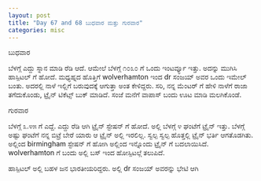 ```yaml
---
layout: post
title: "Day 67 and 68 ಬುಧವಾರ ಮತ್ತು ಗುರವಾರ"
categories: misc
---
```

ಬುಧವಾರ

ಬೆಳಗ್ಗೆ ಎದ್ದು ಸ್ನಾನ ಮಾಡಿ ರೆಡಿ ಆದೆ. ಆಮೇಲೆ ಬೆಳಗ್ಗೆ ೧೦೩೦ ಗೆ ಒಂದು ಇಂಟರ್ವ್ಯೂ ಇತ್ತು. ಅದನ್ನು ಮುಗಿಸಿ ಹಾಸ್ಪಿಟಲ್ ಗೆ ಹೋದೆ. ಮಧ್ಯಹ್ನದ ಹೊತ್ತಿಗೆ wolverhamton ಇಂದ dr  ಸಂಜಯ್ ಅವರ ಒಂದು ಇಮೇಲ್ ಬಂತು. ಅದರಲ್ಲಿ ನಾಳೆ ಇಲ್ಲಿಗೆ ಬರುವುದಕ್ಕೆ ಆಗುತ್ತಾ ಅಂತ ಕೇಳಿದ್ದರು. ಸರಿ, ನನ್ನ ಮೆಂಟರ್ ಗೆ ಹೇಳಿ ನಾಳೆಗೆ ರಾಜಾ ತಗೆದುಕೊಂಡು, ಟ್ರೈನ್ ಟಿಕೆಟ್ಸ್ ಬುಕ್ ಮಾಡಿದೆ. ಸಂಜೆ ಮನೆಗೆ ವಾಪಾಸ್ ಬಂದು ಊಟ ಮಾಡಿ ಮಲಗಿಕೊಂಡೆ. 


ಗುರವಾರ

ಬೆಳಗ್ಗೆ ೩.೪೫ ಗೆ ಎದ್ದೆ. ಎದ್ದು ರೆಡಿ ಆಗಿ ಟ್ರೈನ್ ಸ್ಟೇಷನ್ ಗೆ ಹೋದೆ. ಅಲ್ಲಿ ಬೆಳಗ್ಗೆ ೪ ಘಂಟೆಗೆ ಟ್ರೈನ್ ಇತ್ತು. ಬೆಳಗ್ಗೆ ಅಷ್ಟು ಘಂಟೆಗೆ ನನ್ನ ಬಿಟ್ರೆ ಬೇರೆ ಯಾರು ಆ ಟ್ರೈನ್ ಅಲ್ಲಿ ಇರಲಿಲ್ಲ. ಸ್ವಲ್ಪ ಸ್ವಲ್ಪ ಹೊತ್ತಲ್ಲಿ ಟ್ರೈನ್ ಭರ್ತಿ ಆಗತೊಡಗಿತು. 
ಅಲ್ಲಿಂದ birmingham ಸ್ಟೇಷನ್ ಗೆ ಹೋಗಿ ಅಲ್ಲಿಂದ ಇನ್ನೊಂದು ಟ್ರೈನ್ ಗೆ ಬದಲಾಯಿಸಿದೆ. wolverhamton ಗೆ ಬಂದು ಅಲ್ಲಿ ಬಸ್ ಇಂದ ಹೋಸ್ಪಿಟಲ್ಗೆ ತಲುಪಿದೆ. 

ಹಾಸ್ಪಿಟಲ್ ಅಲ್ಲಿ ಬಹಳ ಜನ ಭಾರತೀಯರಿದ್ದರು. ಅಲ್ಲಿ dr  ಸಂಜಯ್ ಅವರನ್ನು ಭೇಟಿ ಆಗಿ 

